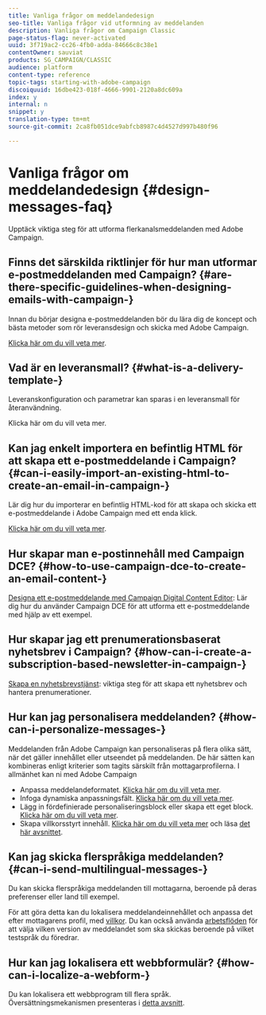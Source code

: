 ```yaml
---
title: Vanliga frågor om meddelandedesign
seo-title: Vanliga frågor vid utformning av meddelanden
description: Vanliga frågor om Campaign Classic
page-status-flag: never-activated
uuid: 3f719ac2-cc26-4fb0-adda-84666c8c38e1
contentOwner: sauviat
products: SG_CAMPAIGN/CLASSIC
audience: platform
content-type: reference
topic-tags: starting-with-adobe-campaign
discoiquuid: 16dbe423-018f-4666-9901-2120a8dc609a
index: y
internal: n
snippet: y
translation-type: tm+mt
source-git-commit: 2ca8fb051dce9abfcb8987c4d4527d997b480f96

---
```



# Vanliga frågor om meddelandedesign {#design-messages-faq}

Upptäck viktiga steg för att utforma flerkanalsmeddelanden med Adobe Campaign.

## Finns det särskilda riktlinjer för hur man utformar e-postmeddelanden med Campaign? {#are-there-specific-guidelines-when-designing-emails-with-campaign-}

Innan du börjar designa e-postmeddelanden bör du lära dig de koncept och bästa metoder som rör leveransdesign och skicka med Adobe Campaign.

[Klicka här om du vill veta mer](https://docs.campaign.adobe.com/doc/AC/getting_started/EN/deliveryBestPractices.html).

## Vad är en leveransmall? {#what-is-a-delivery-template-}

Leveranskonfiguration och parametrar kan sparas i en leveransmall för återanvändning.

Klicka här om du vill veta mer.

## Kan jag enkelt importera en befintlig HTML för att skapa ett e-postmeddelande i Campaign? {#can-i-easily-import-an-existing-html-to-create-an-email-in-campaign-}

Lär dig hur du importerar en befintlig HTML-kod för att skapa och skicka ett e-postmeddelande i Adobe Campaign med ett enda klick.

[Klicka här om du vill veta mer](../../delivery/using/defining-the-email-content.md#message-content).

## Hur skapar man e-postinnehåll med Campaign DCE? {#how-to-use-campaign-dce-to-create-an-email-content-}

[Designa ett e-postmeddelande med Campaign Digital Content Editor](../../web/using/use-case--creating-an-email-delivery.md): Lär dig hur du använder Campaign DCE för att utforma ett e-postmeddelande med hjälp av ett exempel.

## Hur skapar jag ett prenumerationsbaserat nyhetsbrev i Campaign? {#how-can-i-create-a-subscription-based-newsletter-in-campaign-}

[Skapa en nyhetsbrevstjänst](../../delivery/using/managing-subscriptions.md): viktiga steg för att skapa ett nyhetsbrev och hantera prenumerationer.

## Hur kan jag personalisera meddelanden? {#how-can-i-personalize-messages-}

Meddelanden från Adobe Campaign kan personaliseras på flera olika sätt, när det gäller innehållet eller utseendet på meddelanden. De här sätten kan kombineras enligt kriterier som tagits särskilt från mottagarprofilerna. I allmänhet kan ni med Adobe Campaign

* Anpassa meddelandeformatet. [Klicka här om du vill veta mer](../../delivery/using/defining-the-email-content.md#message-content).
* Infoga dynamiska anpassningsfält. [Klicka här om du vill veta mer](../../delivery/using/personalization-fields.md).
* Lägg in fördefinierade personaliseringsblock eller skapa ett eget block. [Klicka här om du vill veta mer](../../delivery/using/personalization-blocks.md).
* Skapa villkorsstyrt innehåll. [Klicka här om du vill veta mer](../../delivery/using/conditional-content.md) och läsa [det här avsnittet](../../delivery/using/conditional-content.md).

## Kan jag skicka flerspråkiga meddelanden? {#can-i-send-multilingual-messages-}

Du kan skicka flerspråkiga meddelanden till mottagarna, beroende på deras preferenser eller land till exempel.

För att göra detta kan du lokalisera meddelandeinnehållet och anpassa det efter mottagarens profil, med [villkor](../../delivery/using/conditional-content.md). Du kan också använda [arbetsflöden](../../workflow/using/split.md) för att välja vilken version av meddelandet som ska skickas beroende på vilket testspråk du föredrar.

## Hur kan jag lokalisera ett webbformulär? {#how-can-i-localize-a-webform-}

Du kan lokalisera ett webbprogram till flera språk. Översättningsmekanismen presenteras i [detta avsnitt](../../web/using/translating-a-web-form.md).
